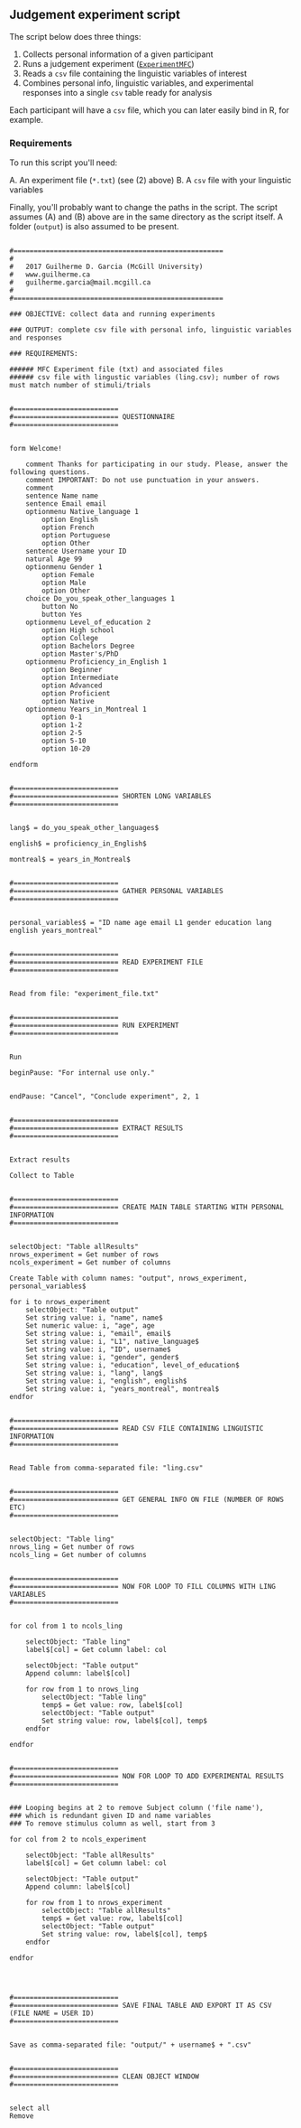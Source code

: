 ## Judgement experiment script

The script below does three things:

1. Collects personal information of a given participant
2. Runs a judgement experiment ([`ExperimentMFC`](http://www.fon.hum.uva.nl/praat/manual/ExperimentMFC_3_1__A_simple_discrimination_experiment.html))
3. Reads a `csv` file containing the linguistic variables of interest
4. Combines personal info, linguistic variables, and experimental responses into a single `csv` table ready for analysis

Each participant will have a `csv` file, which you can later easily bind in R, for example.

### Requirements

To run this script you'll need:

A. An experiment file (`*.txt`) (see (2) above)
B. A `csv` file with your linguistic variables

Finally, you'll probably want to change the paths in the script. The script assumes (A) and (B) above are in the same directory as the script itself. A folder (`output`) is also assumed to be present.

```

#====================================================
#
#	2017 Guilherme D. Garcia (McGill University)
#	www.guilherme.ca
#	guilherme.garcia@mail.mcgill.ca
#
#====================================================

### OBJECTIVE: collect data and running experiments

### OUTPUT: complete csv file with personal info, linguistic variables and responses

### REQUIREMENTS:

###### MFC Experiment file (txt) and associated files
###### csv file with lingustic variables (ling.csv); number of rows must match number of stimuli/trials


#==========================
#========================== QUESTIONNAIRE
#==========================


form Welcome!

	comment Thanks for participating in our study. Please, answer the following questions.
	comment IMPORTANT: Do not use punctuation in your answers.
	comment 
    sentence Name name
	sentence Email email
	optionmenu Native_language 1
		option English
		option French
		option Portuguese
		option Other
	sentence Username your ID
    natural Age 99
	optionmenu Gender 1
		option Female
		option Male
		option Other
	choice Do_you_speak_other_languages 1
		button No
    	button Yes
	optionmenu Level_of_education 2
		option High school
		option College
		option Bachelors Degree
		option Master's/PhD
	optionmenu Proficiency_in_English 1
		option Beginner
		option Intermediate
		option Advanced
		option Proficient
		option Native
	optionmenu Years_in_Montreal 1
		option 0-1
		option 1-2
		option 2-5
		option 5-10
		option 10-20

endform


#==========================
#========================== SHORTEN LONG VARIABLES
#==========================


lang$ = do_you_speak_other_languages$

english$ = proficiency_in_English$

montreal$ = years_in_Montreal$


#==========================
#========================== GATHER PERSONAL VARIABLES
#==========================


personal_variables$ = "ID name age email L1 gender education lang english years_montreal"


#==========================
#========================== READ EXPERIMENT FILE
#==========================


Read from file: "experiment_file.txt"


#==========================
#========================== RUN EXPERIMENT
#==========================


Run

beginPause: "For internal use only."


endPause: "Cancel", "Conclude experiment", 2, 1


#==========================
#========================== EXTRACT RESULTS
#==========================


Extract results

Collect to Table


#==========================
#========================== CREATE MAIN TABLE STARTING WITH PERSONAL INFORMATION
#==========================


selectObject: "Table allResults"
nrows_experiment = Get number of rows
ncols_experiment = Get number of columns

Create Table with column names: "output", nrows_experiment, personal_variables$

for i to nrows_experiment
	selectObject: "Table output"
	Set string value: i, "name", name$
	Set numeric value: i, "age", age
	Set string value: i, "email", email$
	Set string value: i, "L1", native_language$
	Set string value: i, "ID", username$
	Set string value: i, "gender", gender$
	Set string value: i, "education", level_of_education$
	Set string value: i, "lang", lang$
	Set string value: i, "english", english$
	Set string value: i, "years_montreal", montreal$
endfor


#==========================
#========================== READ CSV FILE CONTAINING LINGUISTIC INFORMATION
#==========================


Read Table from comma-separated file: "ling.csv"


#==========================
#========================== GET GENERAL INFO ON FILE (NUMBER OF ROWS ETC)
#==========================


selectObject: "Table ling"
nrows_ling = Get number of rows
ncols_ling = Get number of columns


#==========================
#========================== NOW FOR LOOP TO FILL COLUMNS WITH LING VARIABLES
#==========================


for col from 1 to ncols_ling
	
	selectObject: "Table ling"
	label$[col] = Get column label: col

	selectObject: "Table output"
	Append column: label$[col]

	for row from 1 to nrows_ling
		selectObject: "Table ling"
		temp$ = Get value: row, label$[col]
		selectObject: "Table output"
		Set string value: row, label$[col], temp$
	endfor

endfor


#==========================
#========================== NOW FOR LOOP TO ADD EXPERIMENTAL RESULTS
#==========================


### Looping begins at 2 to remove Subject column ('file name'), 
### which is redundant given ID and name variables
### To remove stimulus column as well, start from 3

for col from 2 to ncols_experiment
	
	selectObject: "Table allResults"
	label$[col] = Get column label: col

	selectObject: "Table output"
	Append column: label$[col]

	for row from 1 to nrows_experiment
		selectObject: "Table allResults"
		temp$ = Get value: row, label$[col]
		selectObject: "Table output"
		Set string value: row, label$[col], temp$
	endfor

endfor




#==========================
#========================== SAVE FINAL TABLE AND EXPORT IT AS CSV (FILE NAME = USER ID)
#==========================


Save as comma-separated file: "output/" + username$ + ".csv"


#==========================
#========================== CLEAN OBJECT WINDOW
#==========================


select all
Remove

```
